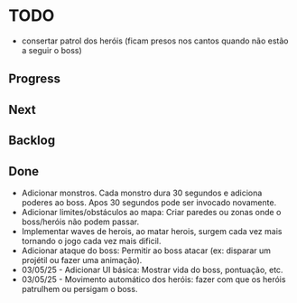 # TODO
 - consertar patrol dos heróis (ficam presos nos cantos quando não estão a seguir o boss)
## Progress



## Next



## Backlog



## Done

- Adicionar monstros. Cada monstro dura 30 segundos e adiciona poderes ao boss. Apos 30 segundos pode ser invocado novamente.
- Adicionar limites/obstáculos ao mapa: Criar paredes ou zonas onde o boss/heróis não podem passar.
- Implementar waves de herois, ao matar herois, surgem cada vez mais tornando o jogo cada vez mais dificil.
- Adicionar ataque do boss: Permitir ao boss atacar (ex: disparar um projétil ou fazer uma animação).
- 03/05/25 - Adicionar UI básica: Mostrar vida do boss, pontuação, etc.
- 03/05/25 - Movimento automático dos heróis: fazer com que os heróis patrulhem ou persigam o boss.
